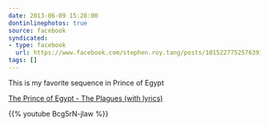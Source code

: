 ```yaml
---
date: 2013-06-09 15:28:00
dontinlinephotos: true
source: facebook
syndicated:
- type: facebook
  url: https://www.facebook.com/stephen.roy.tang/posts/10152277525763912
tags: []
---
```


This is my favorite sequence in Prince of Egypt

[The Prince of Egypt - The Plagues (with lyrics)](https://www.youtube.com/watch?v=Bcg5rN-jlaw&feature=share)



{{% youtube Bcg5rN-jlaw %}}